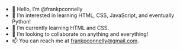 - 👋 Hello, I’m @frankpconnelly
- 👀 I’m interested in learning HTML, CSS, JavaScript, and eventually Python!
- 🌱 I’m currently learning HTML and CSS.
- 💞️ I’m looking to collaborate on anything and everything!
- 📫 You can reach me at frankpconnelly@gmail.com. 

<!---
frankpconnelly/frankpconnelly is a ✨ special ✨ repository because its `README.md` (this file) appears on your GitHub profile.
You can click the Preview link to take a look at your changes.
--->
